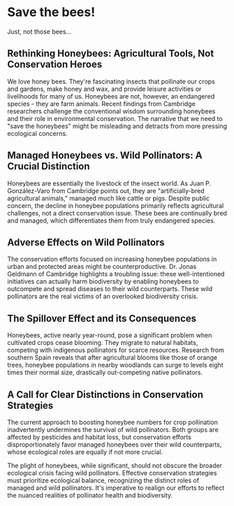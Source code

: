 # Save the bees!

Just, not those bees...

## Rethinking Honeybees: Agricultural Tools, Not Conservation Heroes

We love honey bees. They're fascinating insects that pollinate our crops and gardens, make honey and wax, and provide leisure activities or livelihoods for many of us. Honeybees are not, however, an endangered species - they are farm animals.  Recent findings from Cambridge researchers challenge the conventional wisdom surrounding honeybees and their role in environmental conservation. The narrative that we need to "save the honeybees" might be misleading and detracts from more pressing ecological concerns.

## Managed Honeybees vs. Wild Pollinators: A Crucial Distinction

Honeybees are essentially the livestock of the insect world. As Juan P. González-Varo from Cambridge points out, they are "artificially-bred agricultural animals," managed much like cattle or pigs. Despite public concern, the decline in honeybee populations primarily reflects agricultural challenges, not a direct conservation issue. These bees are continually bred and managed, which differentiates them from truly endangered species.

## Adverse Effects on Wild Pollinators

The conservation efforts focused on increasing honeybee populations in urban and protected areas might be counterproductive. Dr. Jonas Geldmann of Cambridge highlights a troubling issue: these well-intentioned initiatives can actually harm biodiversity by enabling honeybees to outcompete and spread diseases to their wild counterparts. These wild pollinators are the real victims of an overlooked biodiversity crisis.

## The Spillover Effect and its Consequences

Honeybees, active nearly year-round, pose a significant problem when cultivated crops cease blooming. They migrate to natural habitats, competing with indigenous pollinators for scarce resources. Research from southern Spain reveals that after agricultural blooms like those of orange trees, honeybee populations in nearby woodlands can surge to levels eight times their normal size, drastically out-competing native pollinators.

## A Call for Clear Distinctions in Conservation Strategies

The current approach to boosting honeybee numbers for crop pollination inadvertently undermines the survival of wild pollinators. Both groups are affected by pesticides and habitat loss, but conservation efforts disproportionately favor managed honeybees over their wild counterparts, whose ecological roles are equally if not more crucial.
 
The plight of honeybees, while significant, should not obscure the broader ecological crisis facing wild pollinators. Effective conservation strategies must prioritize ecological balance, recognizing the distinct roles of managed and wild pollinators. It's imperative to realign our efforts to reflect the nuanced realities of pollinator health and biodiversity.
